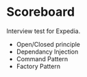 # Scoreboard

Interview test for Expedia.

- Open/Closed principle
- Dependancy Injection
- Command Pattern
- Factory Pattern
